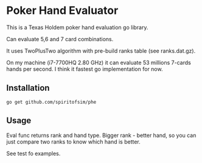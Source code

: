 # Poker Hand Evaluator

This is a Texas Holdem poker hand evaluation go library.

Can evaluate 5,6 and 7 card combinations.

It uses TwoPlusTwo algorithm with pre-build ranks table (see ranks.dat.gz).

On my machine (i7-7700HQ 2.80 GHz) it can evaluate 53 millions 7-cards hands per second.
I think it fastest go implementation for now.

## Installation

    go get github.com/spiritofsim/phe


## Usage

Eval func returns rank and hand type. Bigger rank - better hand, so you can just compare two ranks to know which hand is better.

See test fo examples.